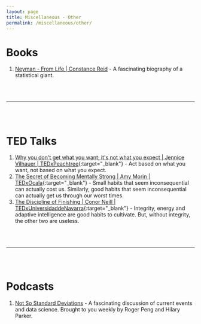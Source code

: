 ```yaml
---
layout: page
title: Miscellaneous - Other
permalink: /miscellaneous/other/
---
```

Books
===

1. [Neyman - From Life \| Constance Reid](https://www.amazon.com/Neyman-Life-Constance-Reid/dp/0387907475) - A fascinating biography of a statistical giant.


<br><br>
- - -
<br><br>

TED Talks
===


1. [Why you don't get what you want; it's not what you expect \| Jennice Vilhauer \| TEDxPeachtree](https://www.youtube.com/watch?v=FwLeiY5f7sI){:target="_blank"} - Act based on what you want, not based on what you expect.
2.	[The Secret of Becoming Mentally Strong \| Amy Morin \| TEDxOcala](https://www.youtube.com/watch?v=TFbv757kup4){:target="_blank"} - Small habits that seem inconsequential can actually cost us. Similarly, good habits that seem inconsequential can actually get us through our worst times.
3. [The Discipline of Finishing \| Conor Neill \| TEDxUniversidaddeNavarra](https://www.youtube.com/watch?v=zXCiv4sc5eY){:target="_blank"} - Integrity, energy and adaptive intelligence are good habits to cultivate. But, without integrity, the other two are useless.


<br><br>
- - -
<br><br>

Podcasts
===

1. [Not So Standard Deviations](http://www.nssdeviations.com) - A fascinating discussion of current events and data science. Brought to you weekly by Roger Peng and Hilary Parker.